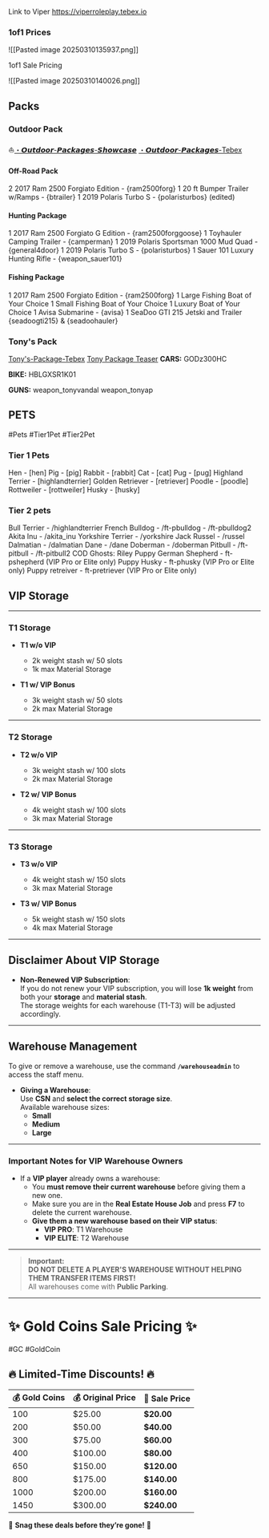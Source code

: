  Link to Viper 
https://viperroleplay.tebex.io


### **1of1 Prices**

![[Pasted image 20250310135937.png]]

1of1 Sale Pricing

![[Pasted image 20250310140026.png]]


## Packs 

### Outdoor Pack
⛵[・𝙊𝙪𝙩𝙙𝙤𝙤𝙧-𝙋𝙖𝙘𝙠𝙖𝙜𝙚𝙨-𝙎𝙝𝙤𝙬𝙘𝙖𝙨𝙚](https://discord.com/channels/876558619779412078/1074168032944980030)
[・𝙊𝙪𝙩𝙙𝙤𝙤𝙧-𝙋𝙖𝙘𝙠𝙖𝙜𝙚𝙨-Tebex](https://viperroleplay.tebex.io/category/mechanic-shops-2)
#### Off-Road Pack
2 2017 Ram 2500 Forgiato Edition - {ram2500forg} 
1 20 ft Bumper Trailer w/Ramps - {btrailer} 
1 2019 Polaris Turbo S - {polaristurbos} (edited)

#### Hunting Package
1 2017 Ram 2500 Forgiato G Edition - {ram2500forggoose} 
1 Toyhauler Camping Trailer - {camperman} 
1 2019 Polaris Sportsman 1000 Mud Quad - {general4door} 
1 2019 Polaris Turbo S - {polaristurbos} 
1 Sauer 101 Luxury Hunting Rifle - {weapon_sauer101} 

#### Fishing Package
1 2017 Ram 2500 Forgiato Edition - {ram2500forg} 
1 Large Fishing Boat of Your Choice 
1 Small Fishing Boat of Your Choice 
1 Luxury Boat of Your Choice
1 Avisa Submarine - {avisa} 1 SeaDoo GTI 215 Jetski and Trailer {seadoogti215} & {seadoohauler}

### Tony's Pack
[Tony's-Package-Tebex](https://viperroleplay.tebex.io/category/tonys-package)
[Tony Package Teaser](https://www.youtube.com/watch?v=P-hRTzNoWrY)
**CARS:** 
GODz300HC 

**BIKE:** 
HBLGXSR1K01 

**GUNS:** 
weapon_tonyvandal 
weapon_tonyap

## PETS
#Pets #Tier1Pet #Tier2Pet
### Tier 1 Pets

Hen - [hen] 
Pig - [pig] 
Rabbit - [rabbit] 
Cat - [cat] 
Pug - [pug] 
Highland Terrier - [highlandterrier] 
Golden Retriever - [retriever] 
Poodle - [poodle] 
Rottweiler - [rottweiler] 
Husky - [husky]

### Tier 2 pets 
Bull Terrier - /highlandterrier 
French Bulldog - /ft-pbulldog - /ft-pbulldog2 
Akita Inu - /akita_inu 
Yorkshire Terrier - /yorkshire 
Jack Russel - /russel 
Dalmatian - /dalmatian 
Dane - /dane 
Doberman - /doberman 
Pitbull - /ft-pitbull - /ft-pitbull2 
COD Ghosts: Riley Puppy German Shepherd - ft-pshepherd (VIP Pro or Elite only) 
Puppy Husky - ft-phusky (VIP Pro or Elite only)
Puppy retreiver - ft-pretriever (VIP Pro or Elite only)
## **VIP Storage**

---

### **T1 Storage**
- **T1 w/o VIP**  
    - 2k weight stash w/ 50 slots  
    - 1k max Material Storage

- **T1 w/ VIP Bonus**  
    - 3k weight stash w/ 50 slots  
    - 2k max Material Storage

---

### **T2 Storage**
- **T2 w/o VIP**  
    - 3k weight stash w/ 100 slots  
    - 2k max Material Storage

- **T2 w/ VIP Bonus**  
    - 4k weight stash w/ 100 slots  
    - 3k max Material Storage

---

### **T3 Storage**
- **T3 w/o VIP**  
    - 4k weight stash w/ 150 slots  
    - 3k max Material Storage

- **T3 w/ VIP Bonus**  
    - 5k weight stash w/ 150 slots  
    - 4k max Material Storage

---

## **Disclaimer About VIP Storage**

- **Non-Renewed VIP Subscription**:  
  If you do not renew your VIP subscription, you will lose **1k weight** from both your **storage** and **material stash**.  
  The storage weights for each warehouse (T1-T3) will be adjusted accordingly.

---

## **Warehouse Management**

To give or remove a warehouse, use the command **`/warehouseadmin`** to access the staff menu.

- **Giving a Warehouse**:  
  Use **CSN** and **select the correct storage size**.  
  Available warehouse sizes:
  - **Small**
  - **Medium**
  - **Large**

---

### **Important Notes for VIP Warehouse Owners**

- If a **VIP player** already owns a warehouse:
  - You **must remove their current warehouse** before giving them a new one.
  - Make sure you are in the **Real Estate House Job** and press **F7** to delete the current warehouse.
  - **Give them a new warehouse based on their VIP status**:
    - **VIP PRO**: T1 Warehouse
    - **VIP ELITE**: T2 Warehouse

---

> **Important:**  
> **DO NOT DELETE A PLAYER'S WAREHOUSE WITHOUT HELPING THEM TRANSFER ITEMS FIRST!**  
> All warehouses come with **Public Parking**.



---

# ✨ **Gold Coins Sale Pricing** ✨  
#GC #GoldCoin

## 🔥 **Limited-Time Discounts!** 🔥  

| 💰 **Gold Coins** | 💰 Original Price | 🎉 **Sale Price** |
| ----------------- | ----------------- | ----------------- |
| 100               | $25.00            | **$20.00**        |
| 200               | $50.00            | **$40.00**        |
| 300               | $75.00            | **$60.00**        |
| 400               | $100.00           | **$80.00**        |
| 650               | $150.00           | **$120.00**       |
| 800               | $175.00           | **$140.00**       |
| 1000              | $200.00           | **$160.00**       |
| 1450              | $300.00           | **$240.00**       |

💸 **Snag these deals before they’re gone!** 🚀
